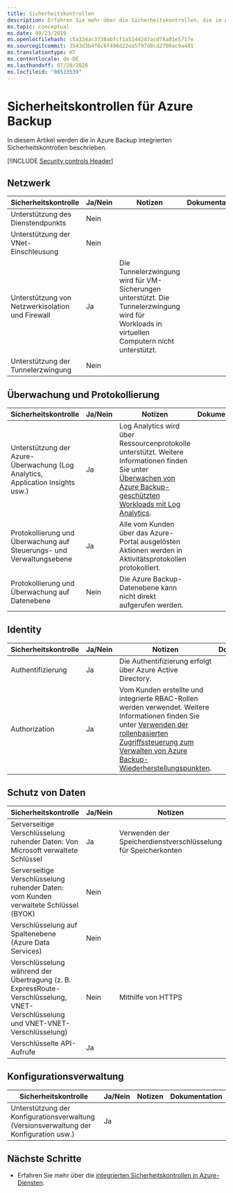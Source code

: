 ```yaml
---
title: Sicherheitskontrollen
description: Erfahren Sie mehr über die Sicherheitskontrollen, die im Azure Backup-Dienst verwendet werden. Diese Kontrollen helfen dem Dienst, Sicherheitsrisiken zu verhindern, zu erkennen und darauf zu reagieren.
ms.topic: conceptual
ms.date: 09/23/2019
ms.openlocfilehash: c5a324ac3738abfcf1a51442d7acd78a01e5717e
ms.sourcegitcommit: 3543d3b4f6c6f496d22ea5f97d8cd2700ac9a481
ms.translationtype: HT
ms.contentlocale: de-DE
ms.lasthandoff: 07/20/2020
ms.locfileid: "86513539"
---
```

# <a name="security-controls-for-azure-backup"></a>Sicherheitskontrollen für Azure Backup

In diesem Artikel werden die in Azure Backup integrierten Sicherheitskontrollen beschrieben.

[!INCLUDE [Security controls Header](../../includes/security-controls-header.md)]

## <a name="network"></a>Netzwerk

| Sicherheitskontrolle | Ja/Nein | Notizen | Dokumentation
|---|---|--|--|
| Unterstützung des Dienstendpunkts| Nein |  |  |
| Unterstützung der VNet-Einschleusung| Nein |  |  |
| Unterstützung von Netzwerkisolation und Firewall| Ja | Die Tunnelerzwingung wird für VM-Sicherungen unterstützt. Die Tunnelerzwingung wird für Workloads in virtuellen Computern nicht unterstützt. |  |
| Unterstützung der Tunnelerzwingung| Nein |  |  |

## <a name="monitoring--logging"></a>Überwachung und Protokollierung

| Sicherheitskontrolle | Ja/Nein | Notizen| Dokumentation
|---|---|--|--|
| Unterstützung der Azure-Überwachung (Log Analytics, Application Insights usw.)| Ja | Log Analytics wird über Ressourcenprotokolle unterstützt. Weitere Informationen finden Sie unter [Überwachen von Azure Backup-geschützten Workloads mit Log Analytics](https://azure.microsoft.com/blog/monitor-all-azure-backup-protected-workloads-using-log-analytics/). |  |
| Protokollierung und Überwachung auf Steuerungs- und Verwaltungsebene| Ja | Alle vom Kunden über das Azure-Portal ausgelösten Aktionen werden in Aktivitätsprotokollen protokolliert. |  |
| Protokollierung und Überwachung auf Datenebene| Nein | Die Azure Backup-Datenebene kann nicht direkt aufgerufen werden.  |  |

## <a name="identity"></a>Identity

| Sicherheitskontrolle | Ja/Nein | Notizen| Dokumentation
|---|---|--|--|
| Authentifizierung| Ja | Die Authentifizierung erfolgt über Azure Active Directory. |  |
| Authorization| Ja | Vom Kunden erstellte und integrierte RBAC-Rollen werden verwendet. Weitere Informationen finden Sie unter [Verwenden der rollenbasierten Zugriffssteuerung zum Verwalten von Azure Backup-Wiederherstellungspunkten](./backup-rbac-rs-vault.md). |  |

## <a name="data-protection"></a>Schutz von Daten

| Sicherheitskontrolle | Ja/Nein | Notizen | Dokumentation
|---|---|--|--|
| Serverseitige Verschlüsselung ruhender Daten: Von Microsoft verwaltete Schlüssel | Ja | Verwenden der Speicherdienstverschlüsselung für Speicherkonten |  |
| Serverseitige Verschlüsselung ruhender Daten: vom Kunden verwaltete Schlüssel (BYOK) | Nein |  |  |
| Verschlüsselung auf Spaltenebene (Azure Data Services)| Nein |  |  |
| Verschlüsselung während der Übertragung (z. B. ExpressRoute-Verschlüsselung, VNET-Verschlüsselung und VNET-VNET-Verschlüsselung)| Nein | Mithilfe von HTTPS |  |
| Verschlüsselte API-Aufrufe| Ja |  |  |

## <a name="configuration-management"></a>Konfigurationsverwaltung

| Sicherheitskontrolle | Ja/Nein | Notizen| Dokumentation
|---|---|--|--|
| Unterstützung der Konfigurationsverwaltung (Versionsverwaltung der Konfiguration usw.)| Ja|  |  |

## <a name="next-steps"></a>Nächste Schritte

- Erfahren Sie mehr über die [integrierten Sicherheitskontrollen in Azure-Diensten](../security/fundamentals/security-controls.md).
